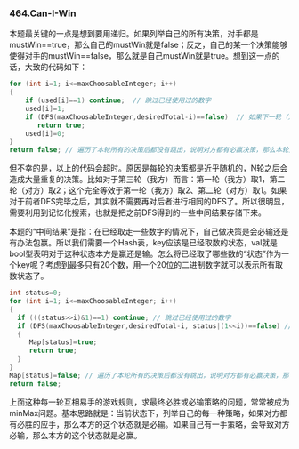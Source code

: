 ### 464.Can-I-Win

本题最关键的一点是想到要用递归。如果列举自己的所有决策，对手都是mustWin==true，那么自己的mustWin就是false；反之，自己的某一个决策能够使得对手的mustWin==false，那么就是自己mustWin就是true。想到这一点的话，大致的代码如下：
```cpp
for (int i=1; i<=maxChoosableInteger; i++)
{
    if (used[i]==1) continue;  // 跳过已经使用过的数字
    used[i]=1;
    if (DFS(maxChoosableInteger,desiredTotal-i)==false)  // 如果下一轮（注意是对手轮）是必输决策，那么说明本轮该决策必赢
       return true;
    used[i]=0;
}
return false; // 遍历了本轮所有的决策后都没有跳出，说明对方都有必赢决策，那么本轮对自己而言就是必输。
```
但不幸的是，以上的代码会超时。原因是每轮的决策都是近乎随机的，N轮之后会造成大量重复的决策。比如对于第三轮（我方）而言：第一轮（我方）取1，第二轮（对方）取2；这个完全等效于第一轮（我方）取2、第二轮（对方）取1。如果对于前者DFS完毕之后，其实就不需要再对后者进行相同的DFS了。所以很明显，需要利用到记忆化搜索，也就是把之前DFS得到的一些中间结果存储下来。

本题的“中间结果”是指：在已经取走一些数字的情况下，自己做决策是会必输还是有办法包赢。所以我们需要一个Hash表，key应该是已经取数的状态，val就是bool型表明对于这种状态本方是赢还是输。怎么将已经取了哪些数的“状态”作为一个key呢？考虑到最多只有20个数，用一个20位的二进制数字就可以表示所有取数状态了。
```cpp
int status=0;
for (int i=1; i<=maxChoosableInteger; i++)
{
  if (((status>>i)&1)==1) continue; // 跳过已经使用过的数字
  if (DFS(maxChoosableInteger,desiredTotal-i, status|(1<<i))==false) // 如果下一轮（注意是对手轮）是必输决策，那么说明本轮该决策必赢
  {
     Map[status]=true;
     return true;
  }    
}
Map[status]=false; // 遍历了本轮所有的决策后都没有跳出，说明对方都有必赢决策，那么本轮对自己而言就是必输。需要记录下来，免除后续的重复搜索。
return false; 
```

上面这种每一轮互相易手的游戏规则，求最终必胜或必输策略的问题，常常被成为minMax问题。基本思路就是：当前状态下，列举自己的每一种策略，如果对方都有必胜的应手，那么本方的这个状态就是必输。如果自己有一手策略，会导致对方必输，那么本方的这个状态就是必赢。
